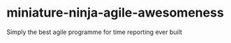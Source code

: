 miniature-ninja-agile-awesomeness
=================================

Simply the best agile programme for time reporting ever built
